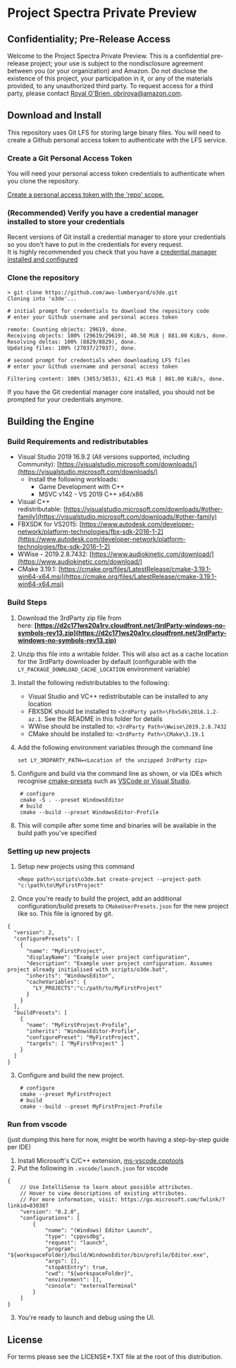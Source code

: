 # Project Spectra Private Preview

## Confidentiality; Pre-Release Access  

Welcome to the Project Spectra Private Preview.  This is a confidential pre-release project; your use is subject to the nondisclosure agreement between you (or your organization) and Amazon.  Do not disclose the existence of this project, your participation in it, or any of the  materials provided, to any unauthorized third party.  To request access for a third party, please contact [Royal O'Brien, obriroya@amazon.com](mailto:obriroya@amazon.com).

## Download and Install

This repository uses Git LFS for storing large binary files.  You will need to create a Github personal access token to authenticate with the LFS service.


### Create a Git Personal Access Token

You will need your personal access token credentials to authenticate when you clone the repository.

[Create a personal access token with the 'repo' scope.](https://docs.github.com/en/github/authenticating-to-github/creating-a-personal-access-token)


### (Recommended) Verify you have a credential manager installed to store your credentials 

Recent versions of Git install a credential manager to store your credentials so you don't have to put in the credentials for every request.  
It is highly recommended you check that you have a [credential manager installed and configured](https://github.com/microsoft/Git-Credential-Manager-Core)


### Clone the repository 

```shell
> git clone https://github.com/aws-lumberyard/o3de.git
Cloning into 'o3de'...

# initial prompt for credentials to download the repository code
# enter your Github username and personal access token

remote: Counting objects: 29619, done.
Receiving objects: 100% (29619/29619), 40.50 MiB | 881.00 KiB/s, done.
Resolving deltas: 100% (8829/8829), done.
Updating files: 100% (27037/27037), done.

# second prompt for credentials when downloading LFS files
# enter your Github username and personal access token

Filtering content: 100% (3853/3853), 621.43 MiB | 881.00 KiB/s, done.

```

If you have the Git credential manager core installed, you should not be prompted for your credentials anymore.

## Building the Engine
### Build Requirements and redistributables

*   Visual Studio 2019 16.9.2 (All versions supported, including Community): [https://visualstudio.microsoft.com/downloads/](https://visualstudio.microsoft.com/downloads/)
    *   Install the following workloads:
        *   Game Development with C++
        *   MSVC v142 - VS 2019 C++ x64/x86
*   Visual C++ redistributable: [https://visualstudio.microsoft.com/downloads/#other-family](https://visualstudio.microsoft.com/downloads/#other-family)
*   FBXSDK for VS2015: [https://www.autodesk.com/developer-network/platform-technologies/fbx-sdk-2016-1-2](https://www.autodesk.com/developer-network/platform-technologies/fbx-sdk-2016-1-2)
*   WWise - 2019.2.8.7432: [https://www.audiokinetic.com/download/](https://www.audiokinetic.com/download/)
*   CMake 3.19.1: [https://cmake.org/files/LatestRelease/cmake-3.19.1-win64-x64.msi](https://cmake.org/files/LatestRelease/cmake-3.19.1-win64-x64.msi)

### Build Steps

1.  Download the 3rdParty zip file from here: **[https://d2c171ws20a1rv.cloudfront.net/3rdParty-windows-no-symbols-rev13.zip](https://d2c171ws20a1rv.cloudfront.net/3rdParty-windows-no-symbols-rev13.zip)**
2.  Unzip this file into a writable folder. This will also act as a cache location for the 3rdParty downloader by default (configurable with the `LY_PACKAGE_DOWNLOAD_CACHE_LOCATION` environment variable)
3.  Install the following redistributables to the following:
    - Visual Studio and VC++ redistributable can be installed to any location
    - FBXSDK should be installed to `<3rdParty path>\FbxSdk\2016.1.2-az.1`. See the README in this folder for details
    - WWise should be installed to: `<3rdParty Path>\Wwise\2019.2.8.7432`
    - CMake should be installed to: `<3rdParty Path>\CMake\3.19.1`

4.  Add the following environment variables through the command line
    ```
    set LY_3RDPARTY_PATH=<Location of the unzipped 3rdParty zip>
    ```

5.  Configure and build via the command line as shown, or via IDEs which recognise [cmake-presets](https://cmake.org/cmake/help/latest/manual/cmake-presets.7.html) such as [VSCode or Visual Studio](https://devblogs.microsoft.com/cppblog/cmake-presets-integration-in-visual-studio-and-visual-studio-code/).
```
    # configure
    cmake -S . --preset WindowsEditor
    # build
    cmake --build --preset WindowsEditor-Profile
```
   
8.  This will compile after some time and binaries will be available in the build path you've specified

### Setting up new projects    
1. Setup new projects using this command
    ```
    <Repo path>\scripts\o3de.bat create-project --project-path "c:\path\to\MyFirstProject"
    ```
2.  Once you're ready to build the project, add an additional configuration/build presets to `CMakeUserPresets.json` for the new project like so.  This file is ignored by git.

```
{
  "version": 2,
  "configurePresets": [
    {
      "name": "MyFirstProject",
      "displayName": "Example user project configuration",
      "description": "Example user project configuration. Assumes project already initialised with scripts/o3de.bat",
      "inherits": "WindowsEditor",
      "cacheVariables": {
        "LY_PROJECTS":"c:/path/to/MyFirstProject"
      }
    }
  ],
  "buildPresets": [
    {
      "name": "MyFirstProject-Profile",
      "inherits": "WindowsEditor-Profile",
      "configurePreset": "MyFirstProject",
      "targets": [ "MyFirstProject" ]
    }
  ]
}
```

3. Configure and build the new project.
```
    # configure
    cmake --preset MyFirstProject
    # build
    cmake --build --preset MyFirstProject-Profile
```

### Run from vscode

(just dumping this here for now, might be worth having a step-by-step guide per IDE)

1. Install Microsoft's C/C++ extension, [ms-vscode.cpptools](https://marketplace.visualstudio.com/items?itemName=ms-vscode.cpptools)
2. Put the following in `.vscode/launch.json` for vscode
```
{
    // Use IntelliSense to learn about possible attributes.
    // Hover to view descriptions of existing attributes.
    // For more information, visit: https://go.microsoft.com/fwlink/?linkid=830387
    "version": "0.2.0",
    "configurations": [
        {
            "name": "(Windows) Editor Launch",
            "type": "cppvsdbg",
            "request": "launch",
            "program": "${workspaceFolder}/build/WindowsEditor/bin/profile/Editor.exe",
            "args": [],
            "stopAtEntry": true,
            "cwd": "${workspaceFolder}",
            "environment": [],
            "console": "externalTerminal"
        }
    ]
}
```
3. You're ready to launch and debug using the UI.

## License

For terms please see the LICENSE*.TXT file at the root of this distribution.
